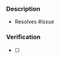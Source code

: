 ### Description
<!-- Provide a clear and concise description of the changes made in this PR -->


<!-- Replace _issue_ with the issue number that this PR resolves, or delete the line if there is no related issue -->
- Resolves #_issue_

### Verification
<!-- If applicable, describe how this PR was (or will be) verified in a reproducible manner -->
- [ ] 
